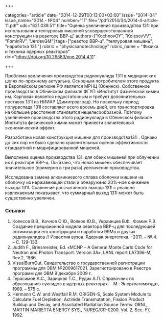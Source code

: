 +++

categories="article"
date="2014-12-29T00:13:00+03:00"
issue="2014-04"
issue_name="2014 - №04"
number="11"
file="/pdf/2014/04/2014-4-article-11.pdf"
udc="621.039.51"
title="Оценка увеличения производства 131I при использовании теллуровых мишеней усовершенствованной конструкции на реакторе ВВР-ц"
authors=["KochnovOY", "KolesovVV", "FominRV", "JerdevGM"]
tags=["реактор ВВР-ц", "теллуровая мишень", "наработка 131I"]
rubric = "physicsandtechnology"
rubric_name = "Физика и техника ядерных реакторов"
doi="https://doi.org/10.26583/npe.2014.4.11"

+++

Проблема увеличения производства радионуклида 131I в медицинских целях по-прежнему актуальна. Основным потребителем этого продукта в Европейском регионе РФ является МРНЦ (Обнинск). Собственное производство в Обнинском филиале ФГУП «Институт физической химии им. Карпова» является недостаточным и требует дополнительных поставок 131I из НИИАР (Димитровград). Но поскольку период полураспада 131I составляет всего восемь дней, его транспортировка на большие расстояния становится нецелесообразной. Поэтому увеличение производства этого радионуклида в Обнинском филиале Института физической химии может принести значительный экономический эффект.

Разработана новая конструкция мишени для производства131I . Однако до сих пор не было сделано сравнительных оценок эффективности стандартной и модифицированной мишеней.

Выполнена оценка производства 131I для обеих мишеней при облучении их в реакторе ВВР-ц. Показано, что новая мишень обеспечивает значительное (примерно в три раза) увеличение производства.

Исследована замена алюминиевого сплава оболочки мишени на оболочку из нержавеющей стали и обнаружено 20%-ное снижение выхода 131I. Сравнение рассчитанного выхода 131I с реально извлекаемым показывает, что суммарный выход 131I может быть существенно увеличен.

### Ссылки

1. Колесов В.В., Кочнов О.Ю., Волков Ю.В., Украинцев В.Ф., Фомин Р.В. Создание прецизионной модели реактора ВВР-ц для последующей оптимизации его конструкции и наработки 99Mo и других радионуклидов // Известия вузов. Ядерная энергетика. –2011. – №.4. – С. 129-133.
2. Judith F., Briesmeister, Ed. «MCNP – A General Monte Carlo Code for Neutron and Photon Transport. Version 3A», LANL report LA7396-M, Rev.2, 1986.
3. VisualBurnOut. Свидетельство о государственной регистрации программы для ЭВМ №2009617021. Зарегистрировано в Реестре программ для ЭВМ 9 декабря 2009 г.
4. Герасимов А.С., Зарицкая Т.С., Рудик А.П. Справочник по образованию нуклидов в ядерных реакторах. – М.: Энергоатомиздат, 1989. – 575 с.
5. Hermann O.W. and Westfall R.M. ORIGEN-S, Scale System Module to Calculate Fuel Depletion, Actinide Transmutation, Fission Product Buildup and Decay, and Assotiated Radiation Source Terms. ORNL, MARTIN MARIETTA ENERGY SYS., NUREG/CR-0200. Vol. 2, Sec. F7, 1992.
